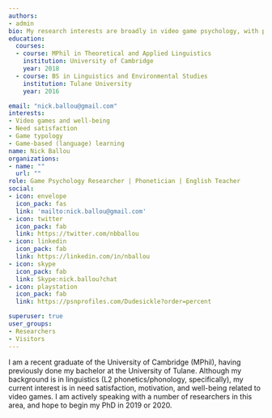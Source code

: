 ```yaml
---
authors:
- admin
bio: My research interests are broadly in video game psychology, with particular regard to game design's influence on need satisfaction and how that may interface with mental health and developmental outcomes more broadly. 
education:
  courses:
  - course: MPhil in Theoretical and Applied Linguistics
    institution: University of Cambridge
    year: 2018
  - course: BS in Linguistics and Environmental Studies
    institution: Tulane University
    year: 2016

email: "nick.ballou@gmail.com"
interests:
- Video games and well-being
- Need satisfaction
- Game typology
- Game-based (language) learning
name: Nick Ballou
organizations:
- name: ""
  url: ""
role: Game Psychology Researcher | Phonetician | English Teacher 
social:
- icon: envelope
  icon_pack: fas
  link: 'mailto:nick.ballou@gmail.com'
- icon: twitter
  icon_pack: fab
  link: https://twitter.com/nbballou
- icon: linkedin
  icon_pack: fab
  link: https://linkedin.com/in/nballou
- icon: skype
  icon_pack: fab
  link: Skype:nick.ballou?chat
- icon: playstation
  icon_pack: fab
  link: https://psnprofiles.com/Dudesickle?order=percent

superuser: true
user_groups:
- Researchers
- Visitors
---
```


I am a recent graduate of the University of Cambridge (MPhil), having previously done my bachelor at the University of Tulane. Although my background is in linguistics (L2 phonetics/phonology, specifically), my current interest is in need satisfaction, motivation, and well-being related to video games. I am actively speaking with a number of researchers in this area, and hope to begin my PhD in 2019 or 2020. 


